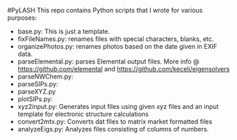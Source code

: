 #PyLASH
This repo contains Python scripts that I wrote for various purposes:
* base.py: This is just a template.
* fixFileNames.py: renames files with special characters, blanks, etc.
* organizePhotos.py: renames photos based on the date given in EXIF data.
* parseElemental.py: parses Elemental output files. More info @ https://github.com/elemental and https://github.com/keceli/eigensolvers
* parseNWChem.py:
* parseSIPs.py:
* parseXYZ.py
* plotSIPs.py:
* xyz2input.py: Generates input files using given xyz files and an input template for electronic structure calculations
* convert2mtx.py: Converts dat files to matrix market formatted files
* analyzeEigs.py: Analyzes files consisting of columns of numbers.
